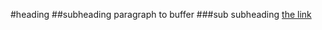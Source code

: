 #heading
##subheading
paragraph to buffer
###sub subheading
[the link](http://class.arts.ucsb.edu/~art122/s_17/moon_taylor/JSON4.html)
